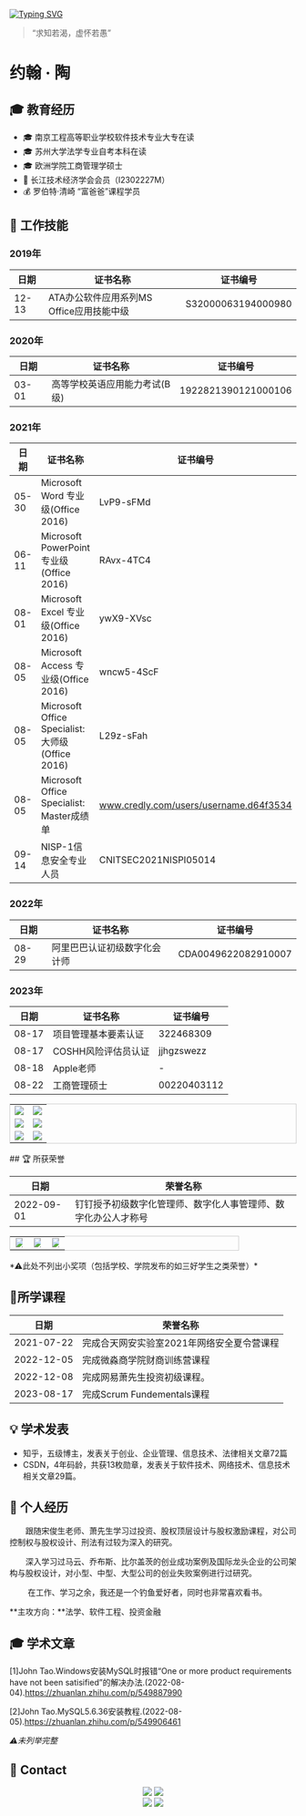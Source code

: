 [![Typing SVG](https://readme-typing-svg.demolab.com?font=Ma+Shan+Zheng&size=30&pause=1000&multiline=true&width=688&height=88&lines=你好！👋👋👋我是约翰·陶。;用良知驾驭我们之所学，而不因所学蒙蔽了良知。)](https://git.io/typing-svg)

> “求知若渴，虚怀若愚”

# 约翰 · 陶

## 🎓 教育经历

- 🎓 南京工程高等职业学校软件技术专业大专在读
- 🎓 苏州大学法学专业自考本科在读
- 🎓 欧洲学院工商管理学硕士
- 🔭 长江技术经济学会会员（I2302227M）
- 💰 罗伯特·清崎 “富爸爸”课程学员

## 💼 工作技能

### 2019年

| 日期  | 证书名称                                 | 证书编号           |
| ----- | ---------------------------------------- | ------------------ |
| 12-13 | ATA办公软件应用系列MS Office应用技能中级 | S32000063194000980 |

### 2020年

| 日期       | 证书名称                                         | 证书编号                               |
| ---- | ---- | ---- |
| 03-01 | 高等学校英语应用能力考试(B级)                    | 1922821390121000106                    |

### 2021年

| 日期  | 证书名称                                         | 证书编号                               |
| ----- | ------------------------------------------------ | -------------------------------------- |
| 05-30 | Microsoft Word 专业级(Office 2016)               | LvP9-sFMd                              |
| 06-11 | Microsoft PowerPoint 专业级(Office 2016)         | RAvx-4TC4                              |
| 08-01 | Microsoft Excel 专业级(Office 2016)              | ywX9-XVsc                              |
| 08-05 | Microsoft Access 专业级(Office 2016)             | wncw5-4ScF                             |
| 08-05 | Microsoft Office Specialist: 大师级(Office 2016) | L29z-sFah                              |
| 08-05 | Microsoft Office Specialist: Master成绩单        | www.credly.com/users/username.d64f3534 |
| 09-14 | NISP-1信息安全专业人员                           | CNITSEC2021NISPⅠ05014                  |

### 2022年

| 日期       | 证书名称                                 | 证书编号            |
| ---------- | ---------------------------------------- | ------------------- |
| 08-29 | 阿里巴巴认证初级数字化会计师             | CDA0049622082910007 |

### 2023年

| 日期  | 证书名称             | 证书编号    |
| ----- | -------------------- | ----------- |
| 08-17 | 项目管理基本要素认证 | 322468309   |
| 08-17 | COSHH风险评估员认证  | jjhgzswezz  |
| 08-18 | Apple老师            | -           |
| 08-22 | 工商管理硕士         | 00220403112 |


<table style="border: 1px solid #ccc; width: 100%;" align="center">
    <tr>
        <td style="width: 50%; text-align: center;"><img src="https://typora-img-1301299232.cos.ap-shanghai.myqcloud.com/img/202308261355288.png" style="max-width: 100%; height: auto;"></td>
        <td style="width: 50%; text-align: center;"><img src="https://typora-img-1301299232.cos.ap-shanghai.myqcloud.com/img/202308261410215.PNG" style="max-width: 100%; height: auto;"></td>
    </tr>
    <tr>
        <td style="width: 50%; text-align: center;"><img src="https://typora-img-1301299232.cos.ap-shanghai.myqcloud.com/img/202308261405222.jpg" style="max-width: 100%; height: auto;"></td>
        <td style="width: 50%; text-align: center;"><img src="https://typora-img-1301299232.cos.ap-shanghai.myqcloud.com/img/202308261358739.png" style="max-width: 100%; height: auto;"></td>
    </tr>
    <tr>
        <td style="width: 50%; text-align: center;"><img src="https://typora-img-1301299232.cos.ap-shanghai.myqcloud.com/img/202308261412227.PNG" style="max-width: 100%; height: auto;"></td>
        <td style="width: 50%; text-align: center;"><img src="https://typora-img-1301299232.cos.ap-shanghai.myqcloud.com/img/202308261415955.jpg" style="max-width: 100%; height: auto;"></td>
    </tr>
</table>
## 🏆 所获荣誉

| 日期       | 荣誉名称                                                     |
| ---------- | ------------------------------------------------------------ |
| 2022-09-01 | 钉钉授予初级数字化管理师、数字化人事管理师、数字化办公人才称号 |

<table style="border: 1px solid #ccc; width: 80%;" align="center">
    <tr>
        <td style="width: 33.33%; text-align: center;"><img src="https://typora-img-1301299232.cos.ap-shanghai.myqcloud.com/img/202308262029780.PNG" style="max-width: 80%; height: auto;"></td>
        <td style="width: 33.33%; text-align: center;"><img src="https://typora-img-1301299232.cos.ap-shanghai.myqcloud.com/img/202308262029975.PNG" style="max-width: 80%; height: auto;"></td>
        <td style="width: 33.33%; text-align: center;"><img src="https://typora-img-1301299232.cos.ap-shanghai.myqcloud.com/img/202308262030965.PNG" style="max-width: 80%; height: auto;"></td>
    </tr>
</table>
*⚠此处不列出小奖项（包括学校、学院发布的如三好学生之类荣誉）*

## 📙所学课程

| 日期       | 荣誉名称                                   |
| ---------- | ------------------------------------------ |
| 2021-07-22 | 完成合天网安实验室2021年网络安全夏令营课程 |
| 2022-12-05 | 完成微淼商学院财商训练营课程               |
| 2022-12-08 | 完成网易萧先生投资初级课程。               |
| 2023-08-17 | 完成Scrum Fundementals课程                 |

## 💡 学术发表

- 知乎，五级博主，发表关于创业、企业管理、信息技术、法律相关文章72篇
- CSDN，4年码龄，共获13枚勋章，发表关于软件技术、网络技术、信息技术相关文章29篇。 

## 🚀 个人经历

&emsp;&emsp;跟随宋俊生老师、萧先生学习过投资、股权顶层设计与股权激励课程，对公司控制权与股权设计、刑法有过较为深入的研究。 

&emsp;&emsp;深入学习过马云、乔布斯、比尔盖茨的创业成功案例及国际龙头企业的公司架构与股权设计，对小型、中型、大型公司的创业失败案例进行过研究。

&emsp;&emsp; 在工作、学习之余，我还是一个钓鱼爱好者，同时也非常喜欢看书。 

**主攻方向：**法学、软件工程、投资金融

## 🎓 学术文章

[1]John Tao.Windows安装MySQL时报错“One or more product requirements have not been satisified”的解决办法.(2022-08-04).https://zhuanlan.zhihu.com/p/549887990

[2]John Tao.MySQL5.6.36安装教程.(2022-08-05).https://zhuanlan.zhihu.com/p/549906461

*⚠未列举完整*

## 🔗 Contact

<div align="center">
	<td>
		<tr>
    		<a href="https://blog.csdn.net/Suprman88"><img src="https://img.shields.io/badge/CSDN-论坛-c32136" /></a>
    	</tr>
    	<tr>
    		<a href="https://www.zhihu.com/people/draper-crypto"><img src="https://img.shields.io/badge/Zhihu-知乎-blue" /></a>
		</tr> 
	</td>
	<br>
	<td>
		<tr>
			<img src="https://stats.justsong.cn/api/zhihu?username=draper-crypto&theme=light&lang=zh-CN" />
		</tr>
		<tr>
			<img src="https://stats.justsong.cn/api/csdn?id=Suprman88&theme=light&lang=zh-CN" />
		</tr>
	</td>
	<br>
</div>
